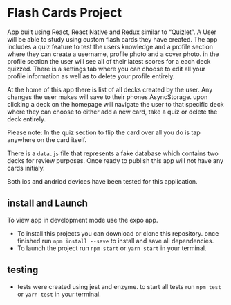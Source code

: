 # Flash Cards Project

App built using React, React Native and Redux similar to “Quizlet”. A User will be able to study using custom flash cards they have created. The app includes a quiz feature to test the users knowledge and a profile section where they can create a username, profile photo and a cover photo. in the profile section the user will see all of their latest scores for a each deck quizzed. There is a settings tab where you can choose to edit all your profile information as well as to delete your profile entirely.

At the home of this app there is list of all decks created by the user. Any changes the user makes will save to their phones AsyncStorage. upon clicking a deck on the homepage will navigate the user to that specific deck where they can choose to either add a new card, take a quiz or delete the deck entirely.

Please note: In the quiz section to flip the card over all you do is tap anywhere on the card itself.

There is a `data.js` file that represents a fake database which contains two decks for review purposes. Once ready to publish this app will not have any cards initialy.

Both ios and andriod devices have been tested for this application.

## install and Launch

To view app in development mode use the expo app.

* To install this projects you can download or clone this repository. once finished run `npm install --save` to install and save all dependencies.
* To launch the project run `npm start` or `yarn start` in your terminal.

## testing

* tests were created using jest and enzyme. to start all tests run `npm test` or `yarn test` in your terminal.